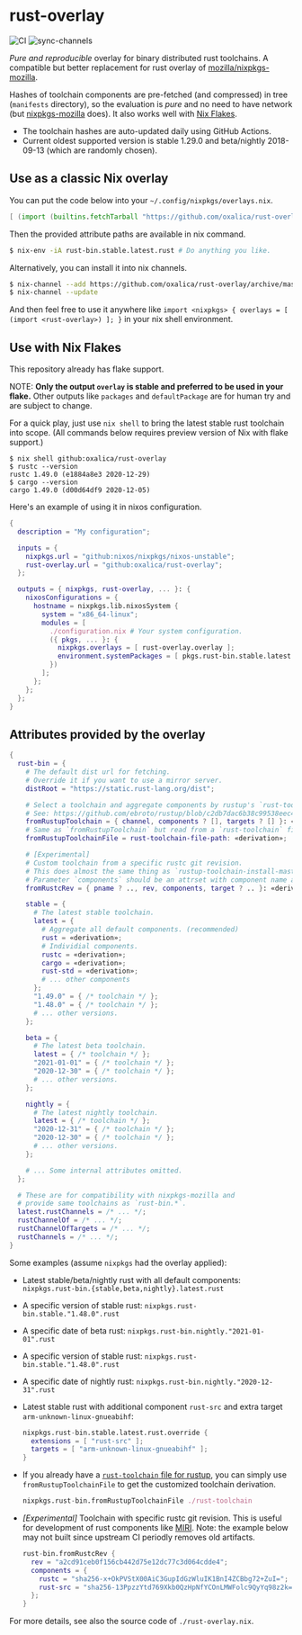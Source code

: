 # rust-overlay

![CI](https://github.com/oxalica/rust-overlay/workflows/CI/badge.svg)
![sync-channels](https://github.com/oxalica/rust-overlay/workflows/sync-channels/badge.svg)

*Pure and reproducible* overlay for binary distributed rust toolchains.
A compatible but better replacement for rust overlay of [mozilla/nixpkgs-mozilla][mozilla].

Hashes of toolchain components are pre-fetched (and compressed) in tree (`manifests` directory),
so the evaluation is *pure* and no need to have network (but [nixpkgs-mozilla][mozilla] does).
It also works well with [Nix Flakes](https://nixos.wiki/wiki/Flakes).

- The toolchain hashes are auto-updated daily using GitHub Actions.
- Current oldest supported version is stable 1.29.0 and beta/nightly 2018-09-13
  (which are randomly chosen).

## Use as a classic Nix overlay

You can put the code below into your `~/.config/nixpkgs/overlays.nix`.
```nix
[ (import (builtins.fetchTarball "https://github.com/oxalica/rust-overlay/archive/master.tar.gz")) ]
```
Then the provided attribute paths are available in nix command.
```bash
$ nix-env -iA rust-bin.stable.latest.rust # Do anything you like.
```

Alternatively, you can install it into nix channels.
```bash
$ nix-channel --add https://github.com/oxalica/rust-overlay/archive/master.tar.gz rust-overlay
$ nix-channel --update
```
And then feel free to use it anywhere like
`import <nixpkgs> { overlays = [ (import <rust-overlay>) ]; }` in your nix shell environment.

## Use with Nix Flakes

This repository already has flake support.

NOTE: **Only the output `overlay` is stable and preferred to be used in your flake.**
Other outputs like `packages` and `defaultPackage` are for human try and are subject to change.

For a quick play, just use `nix shell` to bring the latest stable rust toolchain into scope.
(All commands below requires preview version of Nix with flake support.)
```shell
$ nix shell github:oxalica/rust-overlay
$ rustc --version
rustc 1.49.0 (e1884a8e3 2020-12-29)
$ cargo --version
cargo 1.49.0 (d00d64df9 2020-12-05)
```

Here's an example of using it in nixos configuration.
```nix
{
  description = "My configuration";

  inputs = {
    nixpkgs.url = "github:nixos/nixpkgs/nixos-unstable";
    rust-overlay.url = "github:oxalica/rust-overlay";
  };

  outputs = { nixpkgs, rust-overlay, ... }: {
    nixosConfigurations = {
      hostname = nixpkgs.lib.nixosSystem {
        system = "x86_64-linux";
        modules = [
          ./configuration.nix # Your system configuration.
          ({ pkgs, ... }: {
            nixpkgs.overlays = [ rust-overlay.overlay ];
            environment.systemPackages = [ pkgs.rust-bin.stable.latest.rust ];
          })
        ];
      };
    };
  };
}
```

## Attributes provided by the overlay

```nix
{
  rust-bin = {
    # The default dist url for fetching.
    # Override it if you want to use a mirror server.
    distRoot = "https://static.rust-lang.org/dist";

    # Select a toolchain and aggregate components by rustup's `rust-toolchain` file format.
    # See: https://github.com/ebroto/rustup/blob/c2db7dac6b38c99538eec472db9d23d18f918409/README.md#the-toolchain-file
    fromRustupToolchain = { channel, components ? [], targets ? [] }: «derivation»;
    # Same as `fromRustupToolchain` but read from a `rust-toolchain` file (legacy one-line string or in TOML).
    fromRustupToolchainFile = rust-toolchain-file-path: «derivation»;

    # [Experimental]
    # Custom toolchain from a specific rustc git revision.
    # This does almost the same thing as `rustup-toolchain-install-master`. (https://crates.io/crates/rustup-toolchain-install-master)
    # Parameter `components` should be an attrset with component name as key and its SRI hash as value.
    fromRustcRev = { pname ? .., rev, components, target ? .. }: «derivation»;

    stable = {
      # The latest stable toolchain.
      latest = {
        # Aggregate all default components. (recommended)
        rust = «derivation»;
        # Individial components.
        rustc = «derivation»;
        cargo = «derivation»;
        rust-std = «derivation»;
        # ... other components
      };
      "1.49.0" = { /* toolchain */ };
      "1.48.0" = { /* toolchain */ };
      # ... other versions.
    };

    beta = {
      # The latest beta toolchain.
      latest = { /* toolchain */ };
      "2021-01-01" = { /* toolchain */ };
      "2020-12-30" = { /* toolchain */ };
      # ... other versions.
    };

    nightly = {
      # The latest nightly toolchain.
      latest = { /* toolchain */ };
      "2020-12-31" = { /* toolchain */ };
      "2020-12-30" = { /* toolchain */ };
      # ... other versions.
    };

    # ... Some internal attributes omitted.
  };

  # These are for compatibility with nixpkgs-mozilla and
  # provide same toolchains as `rust-bin.*`.
  latest.rustChannels = /* ... */;
  rustChannelOf = /* ... */;
  rustChannelOfTargets = /* ... */;
  rustChannels = /* ... */;
}
```

Some examples (assume `nixpkgs` had the overlay applied):

- Latest stable/beta/nightly rust with all default components:
  `nixpkgs.rust-bin.{stable,beta,nightly}.latest.rust`
- A specific version of stable rust:
  `nixpkgs.rust-bin.stable."1.48.0".rust`
- A specific date of beta rust:
  `nixpkgs.rust-bin.nightly."2021-01-01".rust`
- A specific version of stable rust:
  `nixpkgs.rust-bin.stable."1.48.0".rust`
- A specific date of nightly rust:
  `nixpkgs.rust-bin.nightly."2020-12-31".rust`
- Latest stable rust with additional component `rust-src` and extra target
  `arm-unknown-linux-gnueabihf`:

  ```nix
  nixpkgs.rust-bin.stable.latest.rust.override {
    extensions = [ "rust-src" ];
    targets = [ "arm-unknown-linux-gnueabihf" ];
  }
  ```
- If you already have a [`rust-toolchain` file for rustup](https://github.com/ebroto/rustup/blob/c2db7dac6b38c99538eec472db9d23d18f918409/README.md#the-toolchain-file),
  you can simply use `fromRustupToolchainFile` to get the customized toolchain derivation.

  ```nix
  nixpkgs.rust-bin.fromRustupToolchainFile ./rust-toolchain
  ```
- *\[Experimental\]*
  Toolchain with specific rustc git revision.
  This is useful for development of rust components like [MIRI](https://github.com/rust-lang/miri).
  Note: the example below may not built since upstream CI periodly removes old artifacts.
  ```nix
  rust-bin.fromRustcRev {
    rev = "a2cd91ceb0f156cb442d75e12dc77c3d064cdde4";
    components = {
      rustc = "sha256-x+OkPVStX00AiC3GupIdGzWluIK1BnI4ZCBbg72+ZuI=";
      rust-src = "sha256-13PpzzYtd769Xkb0QzHpNfYCOnLMWFolc9QyYq98z2k=";
    };
  }
  ```

For more details, see also the source code of `./rust-overlay.nix`.

[mozilla]: https://github.com/mozilla/nixpkgs-mozilla
